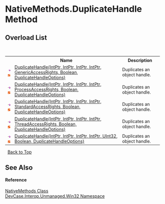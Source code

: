 # NativeMethods.DuplicateHandle Method 
 


## Overload List
&nbsp;<table><tr><th></th><th>Name</th><th>Description</th></tr><tr><td>![Public method](media/pubmethod.gif "Public method")![Static member](media/static.gif "Static member")</td><td><a href="M_DevCase_Interop_Unmanaged_Win32_NativeMethods_DuplicateHandle">DuplicateHandle(IntPtr, IntPtr, IntPtr, IntPtr, GenericAccessRights, Boolean, DuplicateHandleOptions)</a></td><td>
Duplicates an object handle.</td></tr><tr><td>![Public method](media/pubmethod.gif "Public method")![Static member](media/static.gif "Static member")</td><td><a href="M_DevCase_Interop_Unmanaged_Win32_NativeMethods_DuplicateHandle_1">DuplicateHandle(IntPtr, IntPtr, IntPtr, IntPtr, ProcessAccessRights, Boolean, DuplicateHandleOptions)</a></td><td>
Duplicates an object handle.</td></tr><tr><td>![Public method](media/pubmethod.gif "Public method")![Static member](media/static.gif "Static member")</td><td><a href="M_DevCase_Interop_Unmanaged_Win32_NativeMethods_DuplicateHandle_2">DuplicateHandle(IntPtr, IntPtr, IntPtr, IntPtr, StandardAccessRights, Boolean, DuplicateHandleOptions)</a></td><td>
Duplicates an object handle.</td></tr><tr><td>![Public method](media/pubmethod.gif "Public method")![Static member](media/static.gif "Static member")</td><td><a href="M_DevCase_Interop_Unmanaged_Win32_NativeMethods_DuplicateHandle_3">DuplicateHandle(IntPtr, IntPtr, IntPtr, IntPtr, ThreadAccessRights, Boolean, DuplicateHandleOptions)</a></td><td>
Duplicates an object handle.</td></tr><tr><td>![Public method](media/pubmethod.gif "Public method")![Static member](media/static.gif "Static member")</td><td><a href="M_DevCase_Interop_Unmanaged_Win32_NativeMethods_DuplicateHandle_4">DuplicateHandle(IntPtr, IntPtr, IntPtr, IntPtr, UInt32, Boolean, DuplicateHandleOptions)</a></td><td>
Duplicates an object handle.</td></tr></table>&nbsp;
<a href="#nativemethods.duplicatehandle-method">Back to Top</a>

## See Also


#### Reference
<a href="T_DevCase_Interop_Unmanaged_Win32_NativeMethods">NativeMethods Class</a><br /><a href="N_DevCase_Interop_Unmanaged_Win32">DevCase.Interop.Unmanaged.Win32 Namespace</a><br />